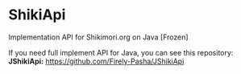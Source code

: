 # ShikiApi
Implementation API for Shikimori.org on Java [Frozen]

If you need full implement API for Java, you can see this repository: <br />
**JShikiApi:** https://github.com/Firely-Pasha/JShikiApi
